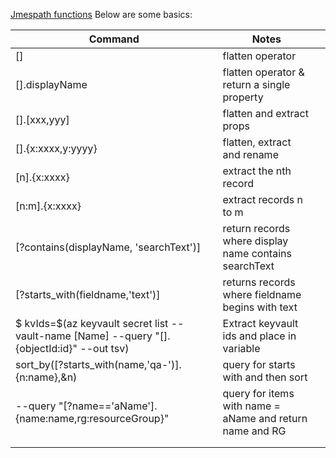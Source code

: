 [Jmespath functions](http://jmespath.org/specification.html#built-in-functions)
Below are some basics:

|Command|Notes||
|---|---|---|
|[]|flatten operator||
|[].displayName|flatten operator & return a single property||
|[].[xxx,yyy]|flatten and extract props||
|[].{x:xxxx,y:yyyy}|flatten, extract and rename||
|[n].{x:xxxx}|extract the nth record||
|[n:m].{x:xxxx}|extract records n to m||
|[?contains(displayName, 'searchText')]|return records where display name contains searchText||
|[?starts_with(fieldname,'text')]|returns records where fieldname begins with text||
|$ kvIds=$(az keyvault secret list --vault-name [Name] --query "[].{objectId:id}" --out tsv)|Extract keyvault ids and place in variable||
|sort_by([?starts_with(name,'qa-')].{n:name},&n)|query for starts with and then sort||
|--query "[?name=='aName'].{name:name,rg:resourceGroup}"|query for items with name = aName and return name and RG||
||||
||||
